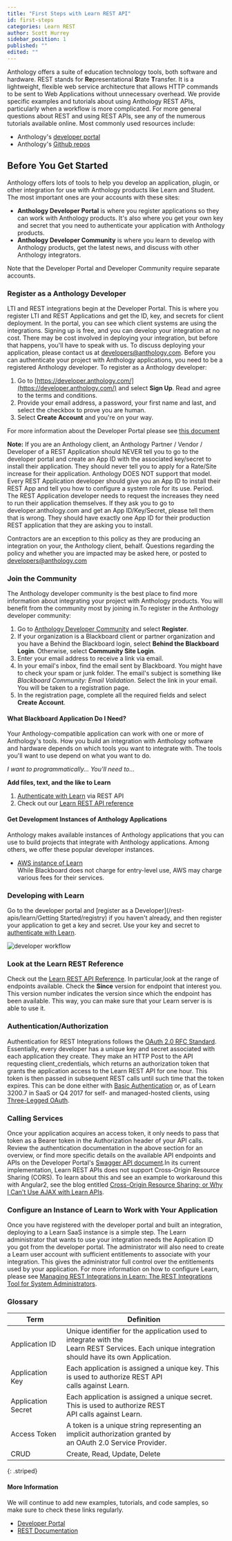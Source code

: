```yaml
---
title: "First Steps with Learn REST API"
id: first-steps
categories: Learn REST
author: Scott Hurrey
sidebar_position: 1
published: ""
edited: ""
---
```


Anthology offers a suite of education technology tools, both software and
hardware. REST stands for **Re**presentational **S**tate **T**ransfer. It is a
lightweight, flexible web service architecture that allows HTTP commands to be
sent to Web Applications without unnecessary overhead. We provide specific
examples and tutorials about using Anthology REST APIs, particularly when a
workflow is more complicated. For more general questions about REST and using
REST APIs, see any of the numerous tutorials available online. Most commonly
used resources include:

- Anthology's [developer portal](/docs/developer-portal/dev-portal-start-here.md)
- Anthology's [Github repos](https://github.com/search?utf8=%E2%9C%93&q=BBDN-REST)

## Before You Get Started

Anthology offers lots of tools to help you develop an application, plugin, or
other integration for use with Anthology products like Learn and
Student. The most important ones are your accounts with these
sites:

- **Anthology Developer Portal** is where you register applications so they can work with Anthology products. It's also where you get your own key and secret that you need to authenticate your application with Anthology products.
- **Anthology Developer Community** is where you learn to develop with Anthology products, get the latest news, and discuss with other Anthology integrators.

Note that the Developer Portal and Developer Community require separate
accounts.

### Register as a Anthology Developer

LTI and REST integrations begin at the Developer Portal. This is
where you register LTI and REST Applications and get the ID, key, and secrets for client deployment. In the
portal, you can see which client systems are using the integrations. Signing
up is free, and you can develop your integration at no cost. There may be cost
involved in deploying your integration, but before that happens, you'll have
to speak with us. To discuss deploying your application, please contact us at
[developers@anthology.com](mailto:developers@anthology.com). Before you can
authenticate your project with Anthology applications, you need to be a
registered Anthology developer. To register as a Anthology developer:

1. Go to [https://developer.anthology.com/](https://developer.anthology.com/) and select **Sign Up**. Read and agree to the terms and conditions.
2. Provide your email address, a password, your first name and last, and select the checkbox to prove you are human.
3. Select **Create Account** and you're on your way.

For more information about the Developer Portal please see [this document](/docs/developer-portal/dev-portal-start-here.md)

**Note:** If you are an Anthology client, an Anthology Partner / Vendor / Developer of a REST Application should NEVER tell you to go to the developer portal and create an App ID with the associated key/secret to install their application. They should never tell you to apply for a Rate/Site increase for their application. Anthology DOES NOT support that model. Every REST Application developer should give you an App ID to install their REST App and tell you how to configure a system role for its use. Period. The REST Application developer needs to request the increases they need to run their application themselves. If they ask you to go to developer.anthology.com and get an App ID/Key/Secret, please tell them that is wrong. They should have exactly one App ID for their production REST application that they are asking you to install.

Contractors are an exception to this policy as they are producing an
integration on your, the Anthology client, behalf. Questions regarding the
policy and whether you are impacted may be asked here, or posted to
[developers@anthology.com](mailto:developers@anthology.com)

### Join the Community

The Anthology developer community is the best place to find more information
about integrating your project with Anthology products. You will benefit from
the community most by joining in.To register in the Anthology developer
community:

1. Go to [Anthology Developer Community](/docs/developer-portal/dev-portal-start-here.md) and select **Register**.
2. If your organization is a Blackboard client or partner organization and you have a Behind the Blackboard login, select **Behind the Blackboard Login**. Otherwise, select **Community Site Login**.
3. Enter your email address to receive a link via email.
4. In your email's inbox, find the email sent by Blackboard. You might have to check your spam or junk folder. The email's subject is something like _Blackboard Community: Email Validation_. Select the link in your email. You will be taken to a registration page.
5. In the registration page, complete all the required fields and select **Create Account**.

#### What Blackboard Application Do I Need?

Your Anthology-compatible application can work with one or more of
Anthology's tools. How you build an integration with Anthology software and
hardware depends on which tools you want to integrate with. The tools you'll
want to use depend on what you want to do.

_I want to programmatically..._ _You'll need to..._

**Add files, text, and the like to Learn**

1. [Authenticate with Learn](basic-authentication.md) via REST API
2. Check out our [Learn REST API reference](https://developer.anthology.com/portal/displayApi)

<!-- **Set up video conference sessions**

1. [Authenticate with Blackboard Collaborate](/rest-apis/collaborate/security-and-tokens) via REST API
2. Check out our [Collaborate REST API reference](/rest-apis/collaborate/api)

**Invite users to video conference sessions**

1. [Authenticate with Blackboard Collaborate](/rest-apis/collaborate/security-and-tokens) via REST API
2. Check out our [Collaborate REST API reference](/rest-apis/collaborate/api)

**Get a list of users who attended a video conference session**

1. [Authenticate with Blackboard Collaborate](/rest-apis/collaborate/security-and-tokens) via REST API
2. heck out our [Collaborate REST API reference](/rest-apis/collaborate/api) -->

#### Get Development Instances of Anthology Applications

Anthology makes available instances of Anthology applications that you can
use to build projects that integrate with Anthology applications. Among
others, we offer these popular developer instances.

- [AWS instance of Learn](developer-ami.md)  
  While Blackboard does not charge for entry-level use, AWS may charge various
  fees for their services.

<!-- - [Developer access to Blackboard Collaborate](/rest-apis/collaborate/getting-started) -->

<!-- For more information about developer versions of Anthology applications, see [Developer Versions of Anthology Applications](/rest-apis/learn/sandbox/what-is-dvba). -->

<!-- ### Developing with Blackboard Collaborate

Things are a little different for developing with Blackboard Collaborate. For more information, see the [Collaborate REST API Reference](/rest-apis/collaborate/api) and then email us at at [developers@anthology.com](mailto:developers@anthology.com). We'll set you up with a key and secret for Blackboard Collaborate. Then read about how to use your key and secret to
[authenticate with Collaborate](/rest-apis/collaborate/security-and-tokens). The rest of the present topic pertains only to developing with Learn. -->

### Developing with Learn

Go to the developer portal and [register as a Developer](/rest-apis/learn/Getting Started/registry) if you haven't already, and then register your
application to get a key and secret. Use your key and secret to [authenticate
with Learn](basic-authentication.md).

![developer workflow](/assets/img/devworkflow.png)

### Look at the Learn REST Reference

Check out the [Learn REST API Reference](https://developer.anthology.com/portal/displayApi/Learn). In particular,look at the range of endpoints available. Check the **Since** version for endpoint that interest you. This version number indicates the version since which the endpoint has been available. This way, you can make sure that your Learn server is is able to use it.

### Authentication/Authorization

Authentication for REST Integrations follows the [OAuth 2.0 RFC Standard](https://tools.ietf.org/html/rfc6749). Essentially,
every developer has a unique key and secret associated with each application they create. They make an HTTP Post to the API requesting client_credentials, which returns an authorization token that grants the application access to the Learn REST API for one hour. This token is then passed in subsequent REST calls until such time that the token expires. This can be done either with [Basic Authentication](basic-authentication.md) or, as of Learn 3200.7 in SaaS or Q4 2017 for self- and managed-hosted clients, using [Three-Legged
OAuth](3lo.md).

### Calling Services

Once your application acquires an access token, it only needs to pass that token as a Bearer token in the Authorization header of your API calls. Review the authentication documentation in the above section for an overview, or find more specific details on the available API endpoints and APIs on the Developer Portal's [Swagger API document](https://developer.anthology.com/portal/displayApi).In its current implementation, Learn REST APIs does not support Cross-Origin Resource Sharing (CORS). To learn about this and see an example to workaround this with Angular2, see the blog entitled [Cross-Origin Resource Sharing; or Why I Can't Use AJAX with Learn APIs](https://community.blackboard.com/blogs/4/17).

### Configure an Instance of Learn to Work with Your Application

Once you have registered with the developer portal and built an integration, deploying to a Learn SaaS instance is a simple step. The Learn administrator that wants to use your integration needs the Application ID you got from the developer portal. The administrator will also need to create a Learn user account with sufficient entitlements to associate with your integration. This gives the administrator full control over the entitlements used by your application. For more information on how to configure Learn, please see [Managing REST Integrations in Learn: The REST Integrations Tool for System Administrators](https://help.blackboard.com/Learn/Administrator/SaaS/Integrations/Compare_Building_Blocks_and_Rest).

### Glossary

| Term               | Definition                                                                                                                                          |
| ------------------ | --------------------------------------------------------------------------------------------------------------------------------------------------- |
| Application ID     | Unique identifier for the application used to integrate with the<br />Learn REST Services. Each unique integration should have its own Application. |
| Application Key    | Each application is assigned a unique key. This is used to authorize REST API<br />calls against Learn.                                             |
| Application Secret | Each application is assigned a unique secret. This is used to authorize REST<br />API calls against Learn.                                          |
| Access Token       | A token is a unique string representing an implicit authorization granted by<br />an OAuth 2.0 Service Provider.                                    |
| CRUD               | Create, Read, Update, Delete                                                                                                                        |

{: .striped}

#### More Information

We will continue to add new examples, tutorials, and code samples, so make
sure to check these links regularly.

- [Developer Portal](https://developer.anthology.com/)
- [REST Documentation](https://developer.anthology.com/portal/displayApi)
